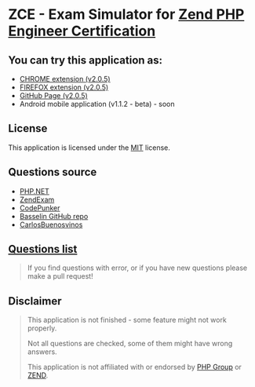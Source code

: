 # ZCE - Exam Simulator for [Zend PHP Engineer Certification](https://www.zend.com/en/services/certification/php-certification)

## You can try this application as: 

* [CHROME extension (v2.0.5)](https://chrome.google.com/webstore/detail/php-zend-certification-exam/kdjolhghoglghipajmbmlmldbpncimge)
* [FIREFOX extension (v2.0.5)](https://addons.mozilla.org/ro/firefox/addon/php-zend-certification-exam/)
* [GitHub Page (v2.0.5)](https://alceanicu.github.io/zce/)
* Android mobile application (v1.1.2 - beta) - soon

## License

This application is licensed under the [MIT](http://opensource.org/licenses/MIT) license.

## Questions source

* [PHP.NET](http://php.net/manual/en)
* [ZendExam](http://www.zendexam.com)
* [CodePunker](https://www.codepunker.com/learn/quizzes)
* [Basselin GitHub repo](https://github.com/basselin/php-certification-training)
* [CarlosBuenosvinos](https://fr.slideshare.net/carlosbuenosvinos/zend-php-53-demo-certification-test)

## [Questions list](questions/readme.md)

> If you find questions with error, or if you have new questions please make a pull request!

## Disclaimer

> This application is not finished - some feature might not work properly.
>
> Not all questions are checked, some of them might have wrong answers.
>
> This application is not affiliated with or endorsed by [PHP Group](https://www.php.net/) or [ZEND](https://www.zend.com/en).
